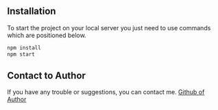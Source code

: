 ## Installation
To start the project on your local server you just need to use commands which are positioned below.

```bash
npm install
npm start
```

## Contact to Author
If you have any trouble or suggestions, you can contact me.
[Github of Author](https://github.com/bdedeogluu)